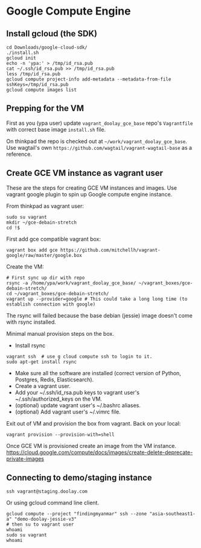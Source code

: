 Google Compute Engine
=====================

## Install gcloud (the SDK)
```
cd Downloads/google-cloud-sdk/
./install.sh
gcloud init
echo -n 'ypa:' > /tmp/id_rsa.pub
cat ~/.ssh/id_rsa.pub >> /tmp/id_rsa.pub
less /tmp/id_rsa.pub
gcloud compute project-info add-metadata --metadata-from-file sshKeys=/tmp/id_rsa.pub
gcloud compute images list
```

## Prepping for the VM


First as you (ypa user) update `vagrant_doolay_gce_base` repo's `Vagrantfile` with correct base image `install.sh` file.

On thinkpad the repo is checked out at `~/work/vagrant_doolay_gce_base`. Use wagtail's own `https://github.com/wagtail/vagrant-wagtail-base` as a reference.


## Create GCE VM instance as vagrant user
These are the steps for creating GCE VM instances and images.
Use vagrant google plugin to spin up Google compute engine instance.

From thinkpad as vagrant user:
```
sudo su vagrant
mkdir ~/gce-debain-stretch
cd !$
```

First add gce compatible vagrant box:
```
vagrant box add gce https://github.com/mitchellh/vagrant-google/raw/master/google.box
```

Create the VM:
```
# First sync up dir with repo
rsync -a /home/ypa/work/vagrant_doolay_gce_base/ ~/vagrant_boxes/gce-debain-stretch/
cd ~/vagrant_boxes/gce-debain-stretch/
vagrant up --provider=google # This could take a long long time (to establish connection with google)
```

The rsync will failed because the base debian (jessie) image doesn't come with rsync installed.

Minimal manual provision steps on the box.
- Install rsync
```
vagrant ssh  # use g cloud compute ssh to login to it.
sudo apt-get install rsync
```
- Make sure all the software are installed (correct version of Python, Postgres, Redis, Elasticsearch).
- Create a vagrant user.
- Add your ~/.ssh/id_rsa.pub keys to vagrant user's ~/.ssh/authorized_keys on the VM.
- (optional) update vagrant user's ~/.bashrc aliases.
- (optional) Add vagrant user's ~/.vimrc file.

Exit out of VM and provision the box from vagrant. Back on your local:
```
vagrant provision --provision-with=shell
```

Once GCE VM is provisioned create an image from the VM instance.
https://cloud.google.com/compute/docs/images/create-delete-deprecate-private-images

## Connecting to demo/staging instance

```
ssh vagrant@staging.doolay.com
```

Or using gcloud command line client.

```
gcloud compute --project "findingmyanmar" ssh --zone "asia-southeast1-a" "demo-doolay-jessie-v3"
# then su to vagrant user
whoami
sudo su vagrant
whoami
 ```

